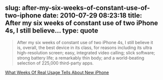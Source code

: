 slug: after-my-six-weeks-of-constant-use-of-two-iphone
date: 2010-07-29 08:23:18
title: After my six weeks of constant use of two iPhone 4s, I still believe...
type: quote
---

> After my six weeks of constant use of two iPhone 4s, I still believe it is, overall, the best device in its class, for reasons including its ultra high-resolution screen; easy, integrated video calling; slick software; strong battery life; a remarkably thin body; and a world-beating selection of 225,000 third-party apps.

[What Weeks Of Real Usage Tells About New iPhone](http://ptech.allthingsd.com/20100728/what-weeks-of-real-usage-tells-about-new-iphone/?mod=ATD_rss)
